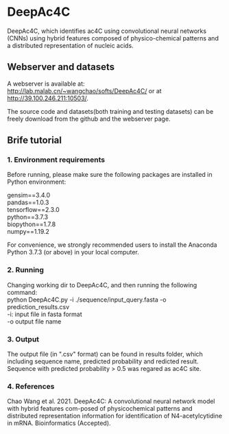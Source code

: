 # DeepAc4C
DeepAc4C, which identifies ac4C using convolutional neural networks (CNNs) using hybrid features composed of physico-chemical patterns and a distributed representation of nucleic acids.
## Webserver and datasets
A webserver is available at: http://lab.malab.cn/~wangchao/softs/DeepAc4C/ or at http://39.100.246.211:10503/.

The source code and datasets(both training and testing datasets) can be freely download from the github and the webserver page.

## Brife tutorial

### 1. Environment requirements
Before running, please make sure the following packages are installed in Python environment:

gensim==3.4.0  
pandas==1.0.3  
tensorflow==2.3.0  
python==3.7.3  
biopython==1.7.8  
numpy==1.19.2  

For convenience, we strongly recommended users to install the Anaconda Python 3.7.3 (or above) in your local computer.

### 2. Running
Changing working dir to DeepAc4C, and then running the following command:  
python DeepAc4C.py -i ./sequence/input_query.fasta -o prediction_results.csv  
-i: input file in fasta format  
-o output file name 

### 3. Output
The output file (in ".csv" format) can be found in results folder, which including sequence name, predicted probability and redicted result.  
Sequence with predicted probability > 0.5 was regared as ac4C site.  

### 4. References
Chao Wang et al. 2021. DeepAc4C: A convolutional neural network model with hybrid features com-posed of physicochemical patterns and distributed representation information for identification of N4-acetylcytidine in mRNA. Bioinformatics (Accepted).  

